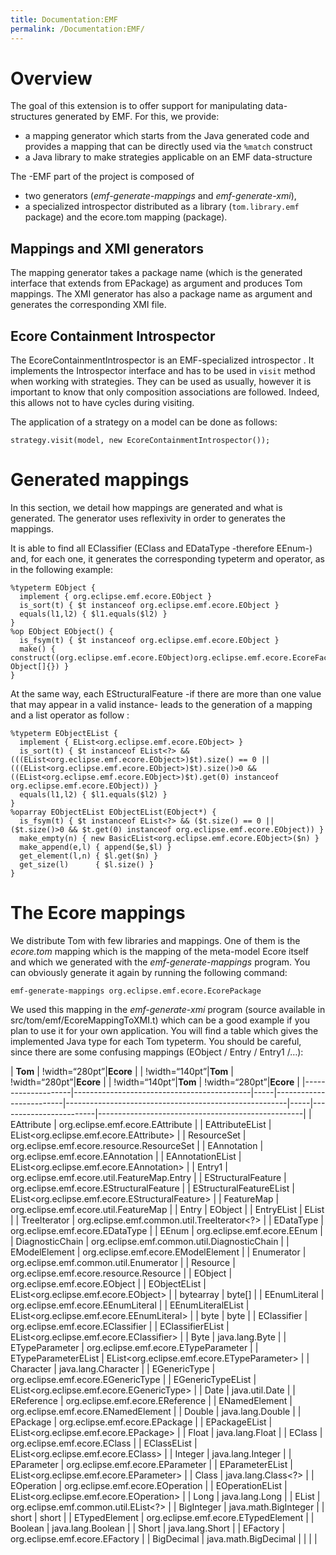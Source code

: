 ```yaml
---
title: Documentation:EMF
permalink: /Documentation:EMF/
---
```


Overview
========

The goal of this extension is to offer support for manipulating data-structures generated by EMF. For this, we provide:

-   a mapping generator which starts from the Java generated code and provides a mapping that can be directly used via the `%match` construct
-   a Java library to make strategies applicable on an EMF data-structure

The -EMF part of the project is composed of

-   two generators (*emf-generate-mappings* and *emf-generate-xmi*),
-   a specialized introspector distributed as a library (`tom.library.emf` package) and the ecore.tom mapping (package).

Mappings and XMI generators
---------------------------

The mapping generator takes a package name (which is the generated interface that extends from EPackage) as argument and produces Tom mappings. The XMI generator has also a package name as argument and generates the corresponding XMI file.

Ecore Containment Introspector
------------------------------

The EcoreContainmentIntrospector is an EMF-specialized introspector . It implements the Introspector interface and has to be used in `visit` method when working with strategies. They can be used as usually, however it is important to know that only composition associations are followed. Indeed, this allows not to have cycles during visiting.

The application of a strategy on a model can be done as follows:

``` tom
strategy.visit(model, new EcoreContainmentIntrospector());
```

Generated mappings
==================

In this section, we detail how mappings are generated and what is generated. The generator uses reflexivity in order to generates the mappings.

It is able to find all EClassifier (EClass and EDataType -therefore EEnum-) and, for each one, it generates the corresponding typeterm and operator, as in the following example:

``` tom
%typeterm EObject {
  implement { org.eclipse.emf.ecore.EObject }
  is_sort(t) { $t instanceof org.eclipse.emf.ecore.EObject }
  equals(l1,l2) { $l1.equals($l2) }
}
%op EObject EObject() {
  is_fsym(t) { $t instanceof org.eclipse.emf.ecore.EObject }
  make() { construct((org.eclipse.emf.ecore.EObject)org.eclipse.emf.ecore.EcoreFactory.eINSTANCE.create((EClass)org.eclipse.emf.ecore.EcorePackage.eINSTANCE.getEClassifier("EObject")),new Object[]{}) }
}
```

At the same way, each EStructuralFeature -if there are more than one value that may appear in a valid instance- leads to the generation of a mapping and a list operator as follow :

``` tom
%typeterm EObjectEList {
  implement { EList<org.eclipse.emf.ecore.EObject> }
  is_sort(t) { $t instanceof EList<?> && (((EList<org.eclipse.emf.ecore.EObject>)$t).size() == 0 || (((EList<org.eclipse.emf.ecore.EObject>)$t).size()>0 && ((EList<org.eclipse.emf.ecore.EObject>)$t).get(0) instanceof org.eclipse.emf.ecore.EObject)) }
  equals(l1,l2) { $l1.equals($l2) }
}
%oparray EObjectEList EObjectEList(EObject*) {
  is_fsym(t) { $t instanceof EList<?> && ($t.size() == 0 || ($t.size()>0 && $t.get(0) instanceof org.eclipse.emf.ecore.EObject)) }
  make_empty(n) { new BasicEList<org.eclipse.emf.ecore.EObject>($n) }
  make_append(e,l) { append($e,$l) }
  get_element(l,n) { $l.get($n) }
  get_size(l)      { $l.size() }
}
```

The Ecore mappings
==================

We distribute Tom with few libraries and mappings. One of them is the *ecore.tom* mapping which is the mapping of the meta-model Ecore itself and which we generated with the *emf-generate-mappings* program. You can obviously generate it again by running the following command:

`emf-generate-mappings org.eclipse.emf.ecore.EcorePackage`

We used this mapping in the *emf-generate-xmi* program (source available in src/tom/emf/EcoreMappingToXMI.t) which can be a good example if you plan to use it for your own application. You will find a table which gives the implemented Java type for each Tom typeterm. You should be careful, since there are some confusing mappings (EObject / Entry / Entry1 /…):

| **Tom**            | !width=“280pt”|**Ecore**                   |     | !width=“140pt”|**Tom**  | !width=“280pt”|**Ecore**                              |     | !width=“140pt”|**Tom** | !width=“280pt”|**Ecore**                          |
|--------------------|--------------------------------------------|-----|-------------------------|-------------------------------------------------------|-----|------------------------|---------------------------------------------------|
| EAttribute         | org.eclipse.emf.ecore.EAttribute           |     | EAttributeEList         | EList&lt;org.eclipse.emf.ecore.EAttribute&gt;         |     | ResourceSet            | org.eclipse.emf.ecore.resource.ResourceSet        |
| EAnnotation        | org.eclipse.emf.ecore.EAnnotation          |     | EAnnotationEList        | EList&lt;org.eclipse.emf.ecore.EAnnotation&gt;        |     | Entry1                 | org.eclipse.emf.ecore.util.FeatureMap.Entry       |
| EStructuralFeature | org.eclipse.emf.ecore.EStructuralFeature   |     | EStructuralFeatureEList | EList&lt;org.eclipse.emf.ecore.EStructuralFeature&gt; |     | FeatureMap             | org.eclipse.emf.ecore.util.FeatureMap             |
| Entry              | EObject                                    |     | EntryEList              | EList<EObject>                                        |     | TreeIterator           | org.eclipse.emf.common.util.TreeIterator&lt;?&gt; |
| EDataType          | org.eclipse.emf.ecore.EDataType            |     | EEnum                   | org.eclipse.emf.ecore.EEnum                           |     | DiagnosticChain        | org.eclipse.emf.common.util.DiagnosticChain       |
| EModelElement      | org.eclipse.emf.ecore.EModelElement        |     | Enumerator              | org.eclipse.emf.common.util.Enumerator                |     | Resource               | org.eclipse.emf.ecore.resource.Resource           |
| EObject            | org.eclipse.emf.ecore.EObject              |     | EObjectEList            | EList&lt;org.eclipse.emf.ecore.EObject&gt;            |     | bytearray              | byte\[\]                                          |
| EEnumLiteral       | org.eclipse.emf.ecore.EEnumLiteral         |     | EEnumLiteralEList       | EList&lt;org.eclipse.emf.ecore.EEnumLiteral&gt;       |     | byte                   | byte                                              |
| EClassifier        | org.eclipse.emf.ecore.EClassifier          |     | EClassifierEList        | EList&lt;org.eclipse.emf.ecore.EClassifier&gt;        |     | Byte                   | java.lang.Byte                                    |
| ETypeParameter     | org.eclipse.emf.ecore.ETypeParameter       |     | ETypeParameterEList     | EList&lt;org.eclipse.emf.ecore.ETypeParameter&gt;     |     | Character              | java.lang.Character                               |
| EGenericType       | org.eclipse.emf.ecore.EGenericType         |     | EGenericTypeEList       | EList&lt;org.eclipse.emf.ecore.EGenericType&gt;       |     | Date                   | java.util.Date                                    |
| EReference         | org.eclipse.emf.ecore.EReference           |     | ENamedElement           | org.eclipse.emf.ecore.ENamedElement                   |     | Double                 | java.lang.Double                                  |
| EPackage           | org.eclipse.emf.ecore.EPackage             |     | EPackageEList           | EList&lt;org.eclipse.emf.ecore.EPackage&gt;           |     | Float                  | java.lang.Float                                   |
| EClass             | org.eclipse.emf.ecore.EClass               |     | EClassEList             | EList&lt;org.eclipse.emf.ecore.EClass&gt;             |     | Integer                | java.lang.Integer                                 |
| EParameter         | org.eclipse.emf.ecore.EParameter           |     | EParameterEList         | EList&lt;org.eclipse.emf.ecore.EParameter&gt;         |     | Class                  | java.lang.Class&lt;?&gt;                          |
| EOperation         | org.eclipse.emf.ecore.EOperation           |     | EOperationEList         | EList&lt;org.eclipse.emf.ecore.EOperation&gt;         |     | Long                   | java.lang.Long                                    |
| EList              | org.eclipse.emf.common.util.EList&lt;?&gt; |     | BigInteger              | java.math.BigInteger                                  |     | short                  | short                                             |
| ETypedElement      | org.eclipse.emf.ecore.ETypedElement        |     | Boolean                 | java.lang.Boolean                                     |     | Short                  | java.lang.Short                                   |
| EFactory           | org.eclipse.emf.ecore.EFactory             |     | BigDecimal              | java.math.BigDecimal                                  |     |                        |                                                   |


